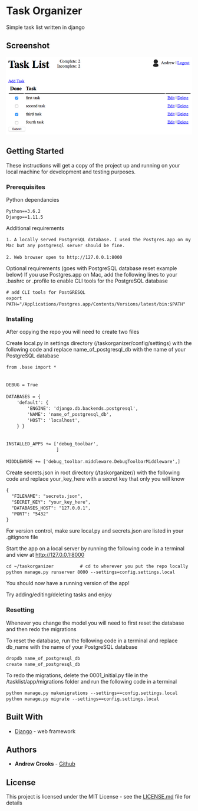 # Task Organizer

Simple task list written in django


## Screenshot

![Task Organizer Screenshot](/screenshot.jpg?raw=true "Optional Title")


## Getting Started

These instructions will get a copy of the project up and running on your local machine for development and testing purposes.

### Prerequisites

Python dependancies
```
Python==3.6.2
Django==1.11.5
```




Additional requirements
```
1. A locally served PostgreSQL database. I used the Postgres.app on my Mac but any postgresql server should be fine.

2. Web browser open to http://127.0.0.1:8000
```


Optional requirements (goes with PostgreSQL database reset example below)
If you use Postgres.app on Mac, add the following lines to your .bashrc or .profile to enable CLI tools for the PostgreSQL database
```
# add CLI tools for PostGRESQL
export PATH="/Applications/Postgres.app/Contents/Versions/latest/bin:$PATH"
```

### Installing

After copying the repo you will need to create two files

Create local.py in settings directory (/taskorganizer/config/settings) with the following code and replace name_of_postgresql_db with the name of your PostgreSQL database
```
from .base import *


DEBUG = True

DATABASES = {
    'default': {
        'ENGINE': 'django.db.backends.postgresql',
        'NAME': 'name_of_postgresql_db',
        'HOST': 'localhost',
    } }


INSTALLED_APPS += ['debug_toolbar',
                   ]

MIDDLEWARE += ['debug_toolbar.middleware.DebugToolbarMiddleware',]
```

Create secrets.json in root directory (/taskorganizer/) with the following code and replace your_key_here with a secret key that only you will know
```
{
  "FILENAME": "secrets.json",
  "SECRET_KEY": "your_key_here",
  "DATABASES_HOST": "127.0.0.1",
  "PORT": "5432"
}
```

For version control, make sure local.py and secrets.json are listed in your .gitignore file

Start the app on a local server by running the following code in a terminal and view at http://127.0.0.1:8000

```
cd ~/taskorganizer          # cd to wherever you put the repo locally
python manage.py runserver 8000 --settings=config.settings.local
```

You should now have a running version of the app!

Try adding/editing/deleting tasks and enjoy


### Resetting

Whenever you change the model you will need to first reset the database and then redo the migrations

To reset the database, run the following code in a terminal and replace db_name with the name of your PostgreSQL database
```
dropdb name_of_postgresql_db
create name_of_postgresql_db
```

To redo the migrations, delete the 0001_initial.py file in the /tasklist/app/migrations folder and run the following code in a terminal
```
python manage.py makemigrations --settings==config.settings.local
python manage.py migrate --settings==config.settings.local
```


## Built With

* [Django](https://docs.djangoproject.com/en/1.11/) - web framework

## Authors

* **Andrew Crooks** - [Github](https://github.com/andrewtcrooks)

## License

This project is licensed under the MIT License - see the [LICENSE.md](LICENSE.md) file for details


